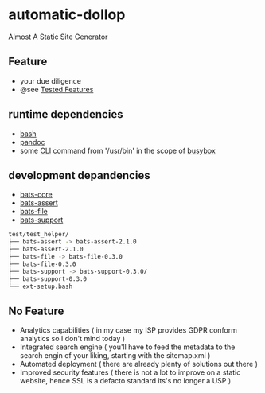 # automatic-dollop
Almost A Static Site Generator 

## Feature
 - your due diligence
 - @see [Tested Features](tested_features.txt)

## runtime dependencies
- [bash](https://www.gnu.org/software/bash/)
- [pandoc](https://github.com/jgm/pandoc)
- some [CLI](https://de.wikipedia.org/wiki/CLI) command from '/usr/bin' in the scope of [busybox](https://git.busybox.net/busybox)

## development depandencies 
- [bats-core](https://github.com/bats-core/bats-core)
- [bats-assert](https://github.com/bats-core/bats-assert)
- [bats-file](https://github.com/bats-core/bats-file)
- [bats-support](https://github.com/bats-core/bats-support)

``` bash
test/test_helper/
├── bats-assert -> bats-assert-2.1.0
├── bats-assert-2.1.0
├── bats-file -> bats-file-0.3.0
├── bats-file-0.3.0
├── bats-support -> bats-support-0.3.0/
├── bats-support-0.3.0
└── ext-setup.bash
```

## No Feature
- Analytics capabilities
(
    in my case my ISP provides GDPR conform analytics so I don't mind today
)
- Integrated search engine
(
    you'll have to feed the metadata to the search engin of your liking, starting with the sitemap.xml
)
- Automated deployment
(
    there are already plenty of solutions out there
)
- Improved security features (
    there is not a lot to improve on a static website, hence SSL is a defacto standard its's no longer a USP
)
